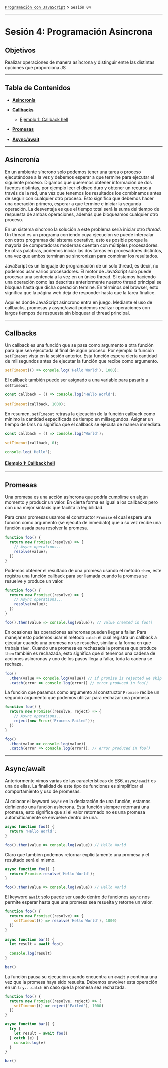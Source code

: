 [`Programación con JavaScript`](../Readme.md) > `Sesión 04`

---

# Sesión 4: Programación Asíncrona

## Objetivos

Realizar operaciones de manera asíncrona y distinguir entre las distintas opciones que proporciona JS

---

## Tabla de Contenidos

- **[Asincronía](#asincronía)**

- **[Callbacks](#callbacks)**

    - [Ejemplo 1: Callback hell](./Ejemplo-01/Readme.md)

- **[Promesas](#promesas)**

- **[Async/await](#asyncawait)**

---

## Asincronía

En un ambiente síncrono solo podemos tener una tarea o proceso ejecutándose a la vez y debemos esperar a que termine 
para ejecutar el siguiente proceso. Digamos que queremos obtener información de dos fuentes distintas, por ejemplo leer
el disco duro y obtener un recurso a través de la red, una vez que tenemos los resultados los combinamos antes de seguir
con cualquier otro proceso. Esto significa que debemos hacer una operación primero, esperar a que termine e iniciar la
segunda operación. La desventaja es que el tiempo total será la suma del tiempo de respuesta de ambas operaciones, 
además que bloqueamos cualquier otro proceso.

En un sistema síncrono la solución a este problema sería iniciar otro _thread_. Un thread es un programa corriendo cuya
ejecución se puede intercalar con otros programas del sistema operativo, esto es posible porque la mayoría de 
computadoras modernas cuentan con múltiples procesadores. En otras palabras, podemos iniciar las dos tareas en 
procesadores distintos, una vez que ambos terminan se sincronizan para combinar los resultados.

JavaScript es un lenguaje de programación de un solo thread, es decir, no podemos usar varios procesadores. El motor de 
JavaScript solo puede procesar una sentencia a la vez en un único thread. Si estamos haciendo una operación como las 
descritas anteriormente nuestro thread principal se bloquea hasta que dicha operación termine. En términos del browser, 
esto significa que la página web deja de responder hasta que la tarea finalice. 

Aquí es donde JavaScript asíncrono entra en juego. Mediante el uso de callbacks, promesas y async/await podemos realizar
operaciones con largos tiempos de respuesta sin bloquear el thread principal. 

---

## Callbacks

Un callback es una función que se pasa como argumento a otra función para que sea ejecutada al final de algún proceso.
Por ejemplo la función `setTimeout` vista en la sesión anterior. Esta función espera cierta cantidad de milisegundos 
antes de ejecutar la función que recibe como argumento.

```javascript
setTimeout(() => console.log('Hello World'), 1000);
```

El callback también puede ser asignado a una variable para pasarlo a `setTimeout`.

```javascript
const callback = () => console.log('Hello World');
 
setTimeout(callback, 1000);
```

En resumen, `setTimeout` retrasa la ejecución de la función callback como mínimo la cantidad especificada de tiempo en
milisegundos. Asignar un tiempo de 0ms no significa que el callback se ejecuta de manera inmediata.

```javascript
const callback = () => console.log('World');
 
setTimeout(callback, 0);

console.log('Hello');
``` 

#### [Ejemplo 1: Callback hell](./Ejemplo-01/Readme.md)

---

## Promesas

Una promesa es una acción asíncrona que podría cumplirse en algún momento y producir un valor. En cierta forma es igual 
a los callbacks pero con una mejor sintaxis que facilita la legibilidad.

Para crear promesas usamos el constructor `Promise` el cual espera una función como argumento (se ejecuta de inmediato)
que a su vez recibe una función usada para resolver la promesa.

```javascript
function foo() {
  return new Promise((resolve) => {
    // Async operations...
    resolve(value);
  })
}
```

Podemos obtener el resultado de una promesa usando el método `then`, este registra una función callback para ser llamada
cuando la promesa se resuelve y produce un valor.

```javascript
function foo() {
  return new Promise((resolve) => {
    // Async operations...
    resolve(value);
  })
}

foo().then(value => console.log(value)); // value created in foo()
```

En ocasiones las operaciones asíncronas pueden llegar a fallar. Para manejar esto podemos usar el método `catch` el cual
registra un callback a ejecutar cuando una promesa no se resuelve, similar a la forma en que trabaja `then`. Cuando una
promesa es rechazada la promesa que produce `then` también es rechazada, esto significa que si tenemos una cadena de
acciones asíncronas y uno de los pasos llega a fallar, toda la cadena se rechaza.

```javascript
foo()
  .then(value => console.log(value)) // if promise is rejected we skip this
  .catch(error => console.log(error)) // error produced in foo()
```

La función que pasamos como argumento al constructor `Promise` recibe un segundo argumento que podemos utilizar para
rechazar una promesa.

```javascript
function foo() {
  return new Promise((resolve, reject) => {
    // Async operations...
    reject(new Error('Process Failed'));
  })
}

foo()
  .then(value => console.log(value))
  .catch(error => console.log(error)); // error produced in foo()
```

---

## Async/await 

Anteriormente vimos varias de las características de ES6, `async/await` es una de ellas. La finalidad de este tipo de 
funciones es simplificar el comportamiento y uso de promesas.

Al colocar el keyword `async` en la declaración de una función, estamos definiendo una función asíncrona. Esta función
siempre retornará una promesa, esto significa que si el valor retornado no es una promesa automáticamente se envuelve
dentro de una.

```javascript
async function foo() {
  return 'Hello World';
}

foo().then(value => console.log(value)) // Hello World 
```

Claro que también podemos retornar explícitamente una promesa y el resultado será el mismo.

```javascript
async function foo() {
  return Promise.resolve('Hello World');
}

foo().then(value => console.log(value)) // Hello World 
```

El keyword `await` solo puede ser usado dentro de funciones `async` nos permite esperar hasta que una promesa sea
resuelta y retorne un valor.

```javascript
function foo() {
  return new Promise((resolve) => {
    setTimeout(() => resolve('Hello World'), 1000)
  })
}

async function bar() {
  let result = await foo()
  
  console.log(result)
}

bar()
```

La función pausa su ejecución cuando encuentra un `await` y continua una vez que la promesa haya sido resuelta. Debemos
envolver esta operación en un `try...catch` en caso que la promesa sea rechazada.

```javascript
function foo() {
  return new Promise((resolve, reject) => {
    setTimeout(() => reject('Failed'), 1000)
  })
}

async function bar() {
  try {
    let result = await foo()
  } catch (e) {
    console.log(e)  
  }
}

bar()
```
